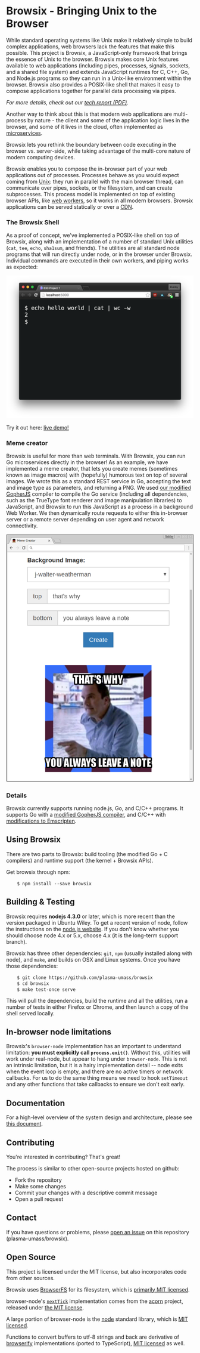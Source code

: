 Browsix - Bringing Unix to the Browser
======================================

While standard operating systems like Unix make it relatively simple
to build complex applications, web browsers lack the features that
make this possible.  This project is Browsix, a JavaScript-only
framework that brings the essence of Unix to the browser. Browsix
makes core Unix features available to web applications (including
pipes, processes, signals, sockets, and a shared file system) and
extends JavaScript runtimes for C, C++, Go, and Node.js programs so
they can run in a Unix-like environment within the browser. Browsix
also provides a POSIX-like shell that makes it easy to compose
applications together for parallel data processing via pipes.

*For more details, check out our [tech
report (PDF)](https://web.cs.umass.edu/publication/details.php?id=2414)*.


Another way to think about this is that modern web applications are
multi-process by nature - the client and some of the application logic
lives in the browser, and some of it lives in the cloud, often
implemented as
[microservices](https://en.wikipedia.org/wiki/Microservices).

Browsix lets you rethink the boundary between code executing in the
browser vs. server-side, while taking advantage of the multi-core
nature of modern computing devices.

Browsix enables you to compose the in-browser part of your web
applications out of processes.  Processes behave as you would expect
coming from [Unix](https://en.wikipedia.org/wiki/Unix): they run in
parallel with the main browser thread, can communicate over pipes,
sockets, or the filesystem, and can create subprocesses.  This process
model is implemented on top of existing browser APIs, like [web
workers](https://en.wikipedia.org/wiki/Web_worker), so it works in all
modern browsers.  Browsix applications can be served statically or
over a [CDN](https://en.wikipedia.org/wiki/Content_delivery_network).

### The Browsix Shell

As a proof of concept, we've implemented a POSIX-like shell on top of
Browsix, along with an implementation of a number of standard Unix
utilities (`cat`, `tee`, `echo`, `sha1sum`, and friends).  The
utilities are all standard node programs that will run directly under
node, or in the browser under Browsix.  Individual commands are
executed in their own workers, and piping works as expected:

![shell](doc/img/shell.png)

Try it out here: [live demo!](https://unix.bpowers.net/)

### Meme creator

Browsix is useful for more than web terminals.  With Browsix, you can
run Go microservices directly in the browser!  As an example, we have
implemented a meme creator, that lets you create memes (sometimes
known as image macros) with (hopefully) humorous text on top of
several images.  We wrote this as a standard REST service in Go,
accepting the text and image type as parameters, and returning a PNG.
We used [our modified
GopherJS](https://github.com/bpowers/browsix-gopherjs) compiler to
compile the Go service (including all dependencies, such as the
TrueType font renderer and image manipulation libraries) to
JavaScript, and Browsix to run this JavaScript as a process in a
background Web Worker.  We then dynamically route requests to either
this in-browser server or a remote server depending on user agent and
network connectivity.

![shell](doc/meme_screenshot.png)

### Details

Browsix currently supports running node.js, Go, and C/C++ programs.
It supports Go with a [modified GopherJS
compiler](https://github.com/bpowers/browsix-gopherjs), and C/C++ with
[modifications to
Emscripten](https://github.com/bpowers/emscripten/tree/_browsix).


Using Browsix
-------------

There are two parts to Browsix: build tooling (the modified Go + C
compilers) and runtime support (the kernel + Browsix APIs).

Get browsix through npm:

```
    $ npm install --save browsix
```


Building & Testing
------------------

Browsix requires **nodejs 4.3.0** or later, which is more recent than
the version packaged in Ubuntu Wiley.  To get a recent version of
node, follow the instructions on the [node.js
website](https://nodejs.org/en/download/package-manager/#debian-and-ubuntu-based-linux-distributions).
If you don't know whether you should choose node 4.x or 5.x, choose
4.x (it is the long-term support branch).

Browsix has three other dependencies: `git`, `npm` (usually installed
along with node), and `make`, and builds on OSX and Linux systems.
Once you have those dependencies:

```
    $ git clone https://github.com/plasma-umass/browsix
    $ cd browsix
    $ make test-once serve
```

This will pull the dependencies, build the runtime and all the
utilities, run a number of tests in either Firefox or Chrome, and then
launch a copy of the shell served locally.


In-browser node limitations
---------------------------

Browsix's `browser-node` implementation has an important to understand
limitation: **you must explicitly call `process.exit()`**.  Without
this, utilities will work under real-node, but appear to hang under
`browser-node`.  This is not an intrinsic limitation, but it is a
hairy implementation detail -- node exits when the event loop is
empty, and there are no active timers or network callbacks.  For us to
do the same thing means we need to hook `setTimeout` and any other
functions that take callbacks to ensure we don't exit early.


Documentation
-------------

For a high-level overview of the system design and architecture,
please see [this document](doc/report.pdf).


Contributing
------------

You're interested in contributing?  That's great!

The process is similar to other open-source projects hosted on github:

* Fork the repository
* Make some changes
* Commit your changes with a descriptive commit message
* Open a pull request


Contact
-------

If you have questions or problems, please [open an
issue](https://github.com/plasma-umass/browsix/issues) on this
repository (plasma-umass/browsix).


Open Source
-----------

This project is licensed under the MIT license, but also incorporates
code from other sources.

Browsix uses [BrowserFS](https://github.com/jvilk/BrowserFS) for its
filesystem, which is [primarily MIT licensed](LICENSE.browserfs).

browser-node's [`nextTick`](src/browser-node/browser-node.ts#L114)
implementation comes from the
[acorn](https://github.com/ternjs/acorn) project, released under [the
MIT license](LICENSE.acorn).

A large portion of browser-node is the
[node](https://github.com/nodejs/node) standard library, which is [MIT
licensed](LICENSE.node).

Functions to convert buffers to utf-8 strings and back are derivative
of
[browserify](https://github.com/substack/node-browserify/blob/master/LICENSE)
implementations (ported to TypeScript), [MIT
licensed](LICENSE.browserify) as well.
